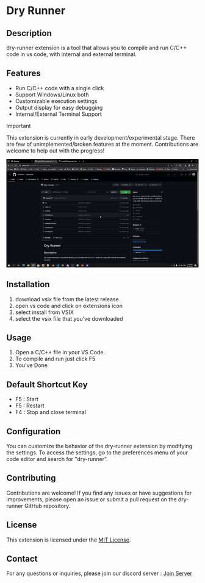 # Dry Runner

## Description
dry-runner extension is a tool that allows you to compile and run C/C++ code in vs code, with internal and external terminal.

## Features
- Run C/C++ code with a single click
- Support Windows/Linux both
- Customizable execution settings
- Output display for easy debugging
- Internal/External Terminal Support
> [!IMPORTANT]  
> This extension is currently in early development/experimental stage. There are few of unimplemented/broken features at the moment. Contributions are welcome to help out with the progress!

![installation](img/installation.gif)

## Installation
1. download vsix file from the latest release
2. open vs code and click on extensions icon
3. select install from VSIX
4. select the vsix file that you've downloaded


## Usage
1. Open a C/C++ file in your VS Code.
2. To compile and run just click F5
3. You've Done

## Default Shortcut Key
- F5 : Start
- F5 : Restart
- F4 : Stop and close terminal

## Configuration
You can customize the behavior of the dry-runner extension by modifying the settings. To access the settings, go to the preferences menu of your code editor and search for "dry-runner".

## Contributing
Contributions are welcome! If you find any issues or have suggestions for improvements, please open an issue or submit a pull request on the dry-runner GitHub repository.

## License
This extension is licensed under the [MIT License](https://github.com/Hunter87ff/dry-runner/blob/main/LICENSE).

## Contact
For any questions or inquiries, please join our discord server : [Join Server](https://discord.gg/vMnhpAyFZm)
